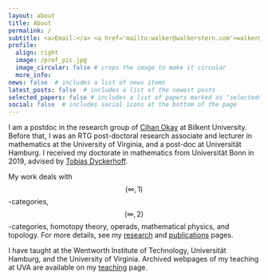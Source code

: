 ```yaml
---
layout: about
title: About
permalink: /
subtitle: <a>Email:</a> <a href='mailto:walker@walkerstern.com'>walker@walkerstern.com</a>
profile:
  align: right
  image: /prof_pic.jpg 
  image_circular: false # crops the image to make it circular
  more_info: 
news: false  # includes a list of news items
latest_posts: false  # includes a list of the newest posts
selected_papers: false # includes a list of papers marked as "selected={true}"
social: false  # includes social icons at the bottom of the page
---
```


I am a postdoc in the research group of [Cihan Okay](https://www.cihanokay.com/) at Bilkent University. Before that, I was an RTG post-doctoral research associate and lecturer in mathematics at the University of Virginia, and a post-doc at Universität Hamburg. I received my doctorate in mathematics from Universität Bonn in 2019, advised by [Tobias Dyckerhoff](https://www.math.uni-hamburg.de/home/dyckerhoff/). 

My work deals with $$(\infty,1)$$-categories, $$(\infty,2)$$-categories, homotopy theory, operads, mathematical physics, and topology. For more details, see my [research]({{site.url}}/research/) and [publications]({{site.url}}/publications/) pages. 

I have taught at the Wentworth Institute of Technology, Universität Hamburg, and the University of Virginia. Archived webpages of my teaching at UVA are available on my [teaching]({{site.url}}/teaching/) page. 
